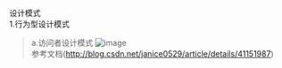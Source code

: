 设计模式<br/>
1.行为型设计模式<br/>
>    a.访问者设计模式
    ![image](http://img.blog.csdn.net/20141115220039203?watermark/2/text/aHR0cDovL2Jsb2cuY3Nkbi5uZXQvamFuaWNlMDUyOQ==/font/5a6L5L2T/fontsize/400/fill/I0JBQkFCMA==/dissolve/70/gravity/Center)<br/>
     参考文档(http://blog.csdn.net/janice0529/article/details/41151987)
      